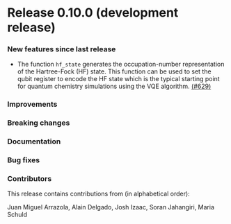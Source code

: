 # Release 0.10.0 (development release)

<h3>New features since last release</h3>

* The function ``hf_state`` generates the occupation-number representation of the 
  Hartree-Fock (HF) state. This function can be used to set the qubit register to encode the HF state which is the typical starting point for quantum chemistry simulations using the VQE algorithm.
  [(#629)](https://github.com/XanaduAI/pennylane/pull/629)

<h3>Improvements</h3>

<h3>Breaking changes</h3>

<h3>Documentation</h3>

<h3>Bug fixes</h3>

<h3>Contributors</h3>

This release contains contributions from (in alphabetical order):

Juan Miguel Arrazola, Alain Delgado, Josh Izaac, Soran Jahangiri, Maria Schuld
